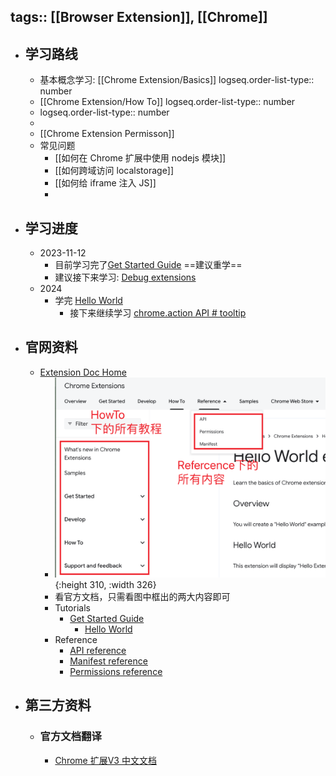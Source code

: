 tags:: [[Browser Extension]], [[Chrome]]
---

- ## 学习路线
	- 基本概念学习: [[Chrome Extension/Basics]]
	  logseq.order-list-type:: number
	- [[Chrome Extension/How To]]
	  logseq.order-list-type:: number
	- logseq.order-list-type:: number
	-
	- [[Chrome Extension Permisson]]
	- 常见问题
		- [[如何在 Chrome 扩展中使用 nodejs 模块]]
		- [[如何跨域访问 localstorage]]
		- [[如何给 iframe 注入 JS]]
		-
- ## 学习进度
	- 2023-11-12
		- 目前学习完了[Get Started Guide](https://developer.chrome.com/docs/extensions/getstarted/) ==建议重学==
		- 建议接下来学习: [Debug extensions](https://developer.chrome.com/docs/extensions/get-started/tutorial/debug)
	- 2024
		- 学完 [Hello World](https://developer.chrome.com/docs/extensions/get-started/tutorial/hello-world)
			- 接下来继续学习 [chrome.action API # tooltip](https://developer.chrome.com/docs/extensions/reference/api/action#tooltip_title)
- ## 官网资料
	- [Extension Doc Home](https://developer.chrome.com/docs/extensions/)
		- ![image.png](../assets/image_1726135559333_0.png){:height 310, :width 326}
		- 看官方文档，只需看图中框出的两大内容即可
		- Tutorials
			- [Get Started Guide](https://developer.chrome.com/docs/extensions/get-started)
				- [Hello World](https://developer.chrome.com/docs/extensions/get-started/tutorial/hello-world)
		- Reference
			- [API reference](https://developer.chrome.com/docs/extensions/reference/api)
			- [Manifest reference](https://developer.chrome.com/docs/extensions/reference/manifest)
			- [Permissions reference](https://developer.chrome.com/docs/extensions/reference/permissions-list)
- ## 第三方资料
	- ### 官方文档翻译
		- [Chrome 扩展V3 中文文档](https://doc.yilijishu.info/chrome/)